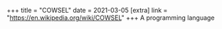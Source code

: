 +++
title = "COWSEL"
date = 2021-03-05
[extra]
link = "https://en.wikipedia.org/wiki/COWSEL"
+++
A programming language

